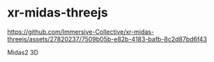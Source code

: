 # xr-midas-threejs

https://github.com/Immersive-Collective/xr-midas-threejs/assets/27820237/7509b05b-e82b-4183-bafb-8c2d87bd6f43

Midas2 3D 
